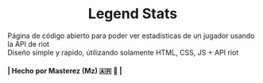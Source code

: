 <h1 align="center">Legend Stats</h1>
Página de código abierto para poder ver estadísticas de un jugador usando la API de riot<br>
Diseño simple y rapido, útilizando solamente HTML, CSS, JS + API riot

<h4 aling="center">| Hecho por Masterez (Mz) 🇦🇷 🧉 |</h4>




